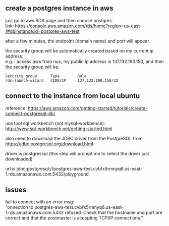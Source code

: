 create a postgres instance in aws
---------------------------------------

just go to aws RDS page and then choose postgres.  
link: https://console.aws.amazon.com/rds/home?region=us-east-1#dbinstance:id=postgres-aws-test

after a few minutes, the endpoint (domain name) and port will appear.

the security group will be automatically created based on my current ip address.  
e.g. i access aws from nus, my public ip address is 137.132.190.150, and then the security group will be:  
```
Security group		Type		Rule
rds-launch-wizard	CIDR/IP		137.132.190.150/32
```

connect to the instance from local ubuntu
----------------------------------------------

reference: https://aws.amazon.com/getting-started/tutorials/create-connect-postgresql-db/

use tool sql workbench (not mysql-workbence):  
http://www.sql-workbench.net/getting-started.html

also need to download the JDBC driver from the PostgreSQL from https://jdbc.postgresql.org/download.html

driver is postgressql (this step will prompt me to select the driver just downloaded)

url is jdbc:postgresql://postgres-aws-test.cvbfx5rmnyq6.us-east-1.rds.amazonaws.com:5432/playground


issues
----------------

fail to connect with an error msg:  
"onnection to postgres-aws-test.cvbfx5rmnyq6.us-east-1.rds.amazonaws.com:5432 refused. Check that the hostname and port are correct and that the postmaster is accepting TCP/IP connections."
